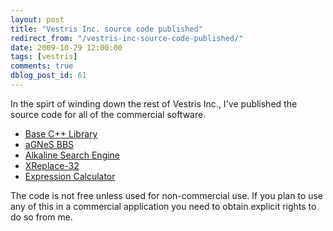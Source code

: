 ```yaml
---
layout: post
title: "Vestris Inc. source code published"
redirect_from: "/vestris-inc-source-code-published/"
date: 2009-10-29 12:00:00
tags: [vestris]
comments: true
dblog_post_id: 61
---
```

In the spirt of winding down the rest of Vestris Inc., I've published the source code for all of the commercial software.

- [Base C++ Library](https://github.com/dblock/baseclasses)
- [aGNeS BBS](https://github.com/dblock/agnes)
- [Alkaline Search Engine](https://github.com/dblock/alkaline)
- [XReplace-32](https://github.com/dblock/xreplace)
- [Expression Calculator](https://github.com/dblock/excalc)

The code is not free unless used for non-commercial use. If you plan to use any of this in a commercial application you need to obtain explicit rights to do so from me.
